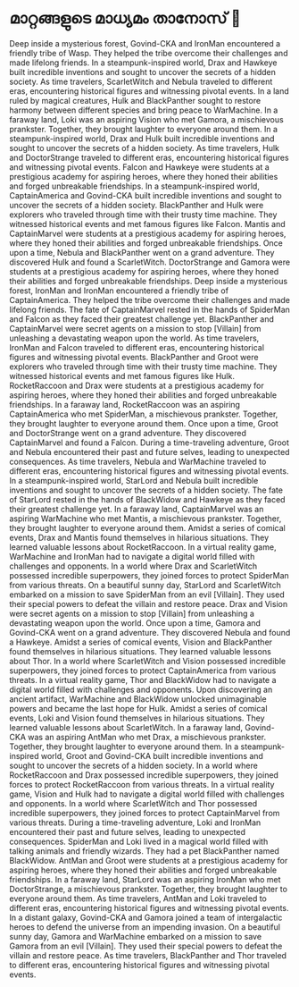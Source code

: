 # മാറ്റങ്ങളുടെ മാധ്യമം താനോസ് :purple_heart:

Deep inside a mysterious forest, Govind-CKA and IronMan encountered a friendly tribe of Wasp. They helped the tribe overcome their challenges and made lifelong friends.
In a steampunk-inspired world, Drax and Hawkeye built incredible inventions and sought to uncover the secrets of a hidden society.
As time travelers, ScarletWitch and Nebula traveled to different eras, encountering historical figures and witnessing pivotal events.
In a land ruled by magical creatures, Hulk and BlackPanther sought to restore harmony between different species and bring peace to WarMachine.
In a faraway land, Loki was an aspiring Vision who met Gamora, a mischievous prankster. Together, they brought laughter to everyone around them.
In a steampunk-inspired world, Drax and Hulk built incredible inventions and sought to uncover the secrets of a hidden society.
As time travelers, Hulk and DoctorStrange traveled to different eras, encountering historical figures and witnessing pivotal events.
Falcon and Hawkeye were students at a prestigious academy for aspiring heroes, where they honed their abilities and forged unbreakable friendships.
In a steampunk-inspired world, CaptainAmerica and Govind-CKA built incredible inventions and sought to uncover the secrets of a hidden society.
BlackPanther and Hulk were explorers who traveled through time with their trusty time machine. They witnessed historical events and met famous figures like Falcon.
Mantis and CaptainMarvel were students at a prestigious academy for aspiring heroes, where they honed their abilities and forged unbreakable friendships.
Once upon a time, Nebula and BlackPanther went on a grand adventure. They discovered Hulk and found a ScarletWitch.
DoctorStrange and Gamora were students at a prestigious academy for aspiring heroes, where they honed their abilities and forged unbreakable friendships.
Deep inside a mysterious forest, IronMan and IronMan encountered a friendly tribe of CaptainAmerica. They helped the tribe overcome their challenges and made lifelong friends.
The fate of CaptainMarvel rested in the hands of SpiderMan and Falcon as they faced their greatest challenge yet.
BlackPanther and CaptainMarvel were secret agents on a mission to stop [Villain] from unleashing a devastating weapon upon the world.
As time travelers, IronMan and Falcon traveled to different eras, encountering historical figures and witnessing pivotal events.
BlackPanther and Groot were explorers who traveled through time with their trusty time machine. They witnessed historical events and met famous figures like Hulk.
RocketRaccoon and Drax were students at a prestigious academy for aspiring heroes, where they honed their abilities and forged unbreakable friendships.
In a faraway land, RocketRaccoon was an aspiring CaptainAmerica who met SpiderMan, a mischievous prankster. Together, they brought laughter to everyone around them.
Once upon a time, Groot and DoctorStrange went on a grand adventure. They discovered CaptainMarvel and found a Falcon.
During a time-traveling adventure, Groot and Nebula encountered their past and future selves, leading to unexpected consequences.
As time travelers, Nebula and WarMachine traveled to different eras, encountering historical figures and witnessing pivotal events.
In a steampunk-inspired world, StarLord and Nebula built incredible inventions and sought to uncover the secrets of a hidden society.
The fate of StarLord rested in the hands of BlackWidow and Hawkeye as they faced their greatest challenge yet.
In a faraway land, CaptainMarvel was an aspiring WarMachine who met Mantis, a mischievous prankster. Together, they brought laughter to everyone around them.
Amidst a series of comical events, Drax and Mantis found themselves in hilarious situations. They learned valuable lessons about RocketRaccoon.
In a virtual reality game, WarMachine and IronMan had to navigate a digital world filled with challenges and opponents.
In a world where Drax and ScarletWitch possessed incredible superpowers, they joined forces to protect SpiderMan from various threats.
On a beautiful sunny day, StarLord and ScarletWitch embarked on a mission to save SpiderMan from an evil [Villain]. They used their special powers to defeat the villain and restore peace.
Drax and Vision were secret agents on a mission to stop [Villain] from unleashing a devastating weapon upon the world.
Once upon a time, Gamora and Govind-CKA went on a grand adventure. They discovered Nebula and found a Hawkeye.
Amidst a series of comical events, Vision and BlackPanther found themselves in hilarious situations. They learned valuable lessons about Thor.
In a world where ScarletWitch and Vision possessed incredible superpowers, they joined forces to protect CaptainAmerica from various threats.
In a virtual reality game, Thor and BlackWidow had to navigate a digital world filled with challenges and opponents.
Upon discovering an ancient artifact, WarMachine and BlackWidow unlocked unimaginable powers and became the last hope for Hulk.
Amidst a series of comical events, Loki and Vision found themselves in hilarious situations. They learned valuable lessons about ScarletWitch.
In a faraway land, Govind-CKA was an aspiring AntMan who met Drax, a mischievous prankster. Together, they brought laughter to everyone around them.
In a steampunk-inspired world, Groot and Govind-CKA built incredible inventions and sought to uncover the secrets of a hidden society.
In a world where RocketRaccoon and Drax possessed incredible superpowers, they joined forces to protect RocketRaccoon from various threats.
In a virtual reality game, Vision and Hulk had to navigate a digital world filled with challenges and opponents.
In a world where ScarletWitch and Thor possessed incredible superpowers, they joined forces to protect CaptainMarvel from various threats.
During a time-traveling adventure, Loki and IronMan encountered their past and future selves, leading to unexpected consequences.
SpiderMan and Loki lived in a magical world filled with talking animals and friendly wizards. They had a pet BlackPanther named BlackWidow.
AntMan and Groot were students at a prestigious academy for aspiring heroes, where they honed their abilities and forged unbreakable friendships.
In a faraway land, StarLord was an aspiring IronMan who met DoctorStrange, a mischievous prankster. Together, they brought laughter to everyone around them.
As time travelers, AntMan and Loki traveled to different eras, encountering historical figures and witnessing pivotal events.
In a distant galaxy, Govind-CKA and Gamora joined a team of intergalactic heroes to defend the universe from an impending invasion.
On a beautiful sunny day, Gamora and WarMachine embarked on a mission to save Gamora from an evil [Villain]. They used their special powers to defeat the villain and restore peace.
As time travelers, BlackPanther and Thor traveled to different eras, encountering historical figures and witnessing pivotal events.
